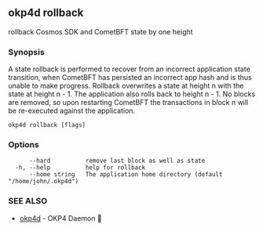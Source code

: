 ## okp4d rollback

rollback Cosmos SDK and CometBFT state by one height

### Synopsis

A state rollback is performed to recover from an incorrect application state transition,
when CometBFT has persisted an incorrect app hash and is thus unable to make
progress. Rollback overwrites a state at height n with the state at height n - 1.
The application also rolls back to height n - 1. No blocks are removed, so upon
restarting CometBFT the transactions in block n will be re-executed against the
application.

```
okp4d rollback [flags]
```

### Options

```
      --hard          remove last block as well as state
  -h, --help          help for rollback
      --home string   The application home directory (default "/home/john/.okp4d")
```

### SEE ALSO

* [okp4d](okp4d.md)	 - OKP4 Daemon 👹
